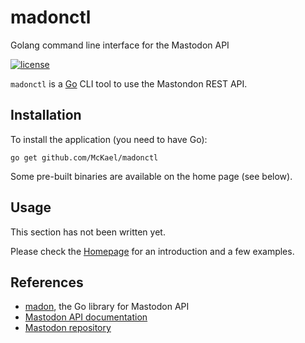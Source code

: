 # madonctl

Golang command line interface for the Mastodon API

[![license](https://img.shields.io/badge/license-MIT-blue.svg?style=flat)](https://raw.githubusercontent.com/McKael/madonctl/master/LICENSE)

`madonctl` is a [Go](https://golang.org/) CLI tool to use the Mastondon REST API.

## Installation

To install the application (you need to have Go):

    go get github.com/McKael/madonctl

Some pre-built binaries are available on the home page (see below).

## Usage

This section has not been written yet.

Please check the [Homepage](https://lilotux.net/~mikael/pub/madonctl/) for an
introduction and a few examples.

## References

- [madon](https://github.com/McKael/madon), the Go library for Mastodon API
- [Mastodon API documentation](https://github.com/tootsuite/documentation/blob/master/Using-the-API/API.md)
- [Mastodon repository](https://github.com/tootsuite/mastodon)
